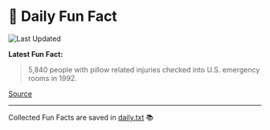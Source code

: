 # 🌟 Daily Fun Fact

![Last Updated](https://img.shields.io/badge/Last_Updated-2025_07_23-blue?style=flat-square)

**Latest Fun Fact:**

> 5,840 people with pillow related injuries checked into U.S. emergency rooms in 1992.

[Source](http://www.djtech.net/humor/useless_facts.htm)

---

Collected Fun Facts are saved in [daily.txt](daily.txt) 📚
